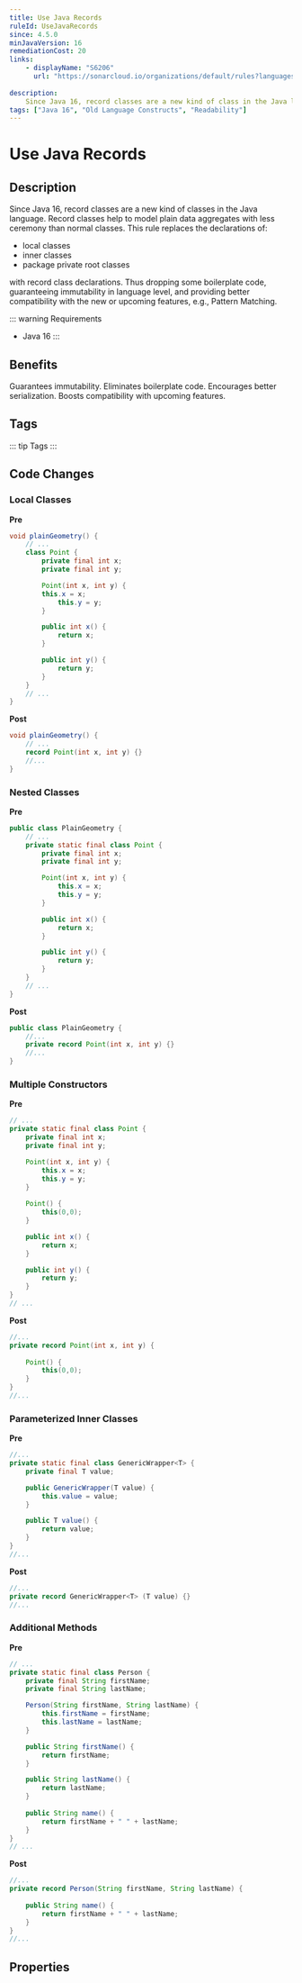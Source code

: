 ```yaml
---
title: Use Java Records
ruleId: UseJavaRecords
since: 4.5.0
minJavaVersion: 16
remediationCost: 20
links:
    - displayName: "S6206"
      url: "https://sonarcloud.io/organizations/default/rules?languages=java&open=java%3AS6206&q=S6206"
    
description:
    Since Java 16, record classes are a new kind of class in the Java language. Record classes help to model plain data aggregates with less ceremony than normal classes. This rule replaces the declarations of local classes, inner classes, and package private root classes with record class declarations.
tags: ["Java 16", "Old Language Constructs", "Readability"]
---
```


# Use Java Records

## Description

Since Java 16, record classes are a new kind of classes in the Java language. Record classes help to model plain data aggregates with less ceremony than normal classes. 
This rule replaces the declarations of: 
* local classes 
* inner classes 
* package private root classes

with record class declarations. 
Thus dropping some boilerplate code, guaranteeing immutability in language level, and providing better compatibility with the new or upcoming features, e.g., Pattern Matching.

::: warning Requirements
* Java 16
:::

## Benefits

Guarantees immutability. Eliminates boilerplate code. Encourages better serialization. Boosts compatibility with upcoming features. 

## Tags

::: tip Tags
<TagLinks />
:::

## Code Changes

### Local Classes

__Pre__
```java
void plainGeometry() {
	// ...
	class Point {
		private final int x;
		private final int y;

		Point(int x, int y) {
		this.x = x;
			this.y = y;
		}

		public int x() {
			return x;
		}

		public int y() {
			return y;
		}
	}
	// ...
}
```

__Post__
```java
void plainGeometry() {
	// ...
	record Point(int x, int y) {}
	//...
}
```

### Nested Classes

__Pre__
```java
public class PlainGeometry {
	// ...
	private static final class Point {
		private final int x;
		private final int y;

		Point(int x, int y) {
			this.x = x;
			this.y = y;
		}

		public int x() {
			return x;
		}

		public int y() {
			return y;
		}
	}
	// ...
}
```

__Post__
```java
public class PlainGeometry {
	//...
	private record Point(int x, int y) {}
	//...
}
```

### Multiple Constructors

__Pre__
```java
// ...
private static final class Point {
	private final int x;
	private final int y;

	Point(int x, int y) {
		this.x = x;
		this.y = y;
	}
	
	Point() {
		this(0,0);
	}

	public int x() {
		return x;
	}

	public int y() {
		return y;
	}
}
// ...
```

__Post__
```java
//...
private record Point(int x, int y) {
	
	Point() {
		this(0,0);
	}
}
//...
```

### Parameterized Inner Classes

__Pre__
```java
//...
private static final class GenericWrapper<T> {
	private final T value;

	public GenericWrapper(T value) {
		this.value = value;
	}

	public T value() {
		return value;
	}
}
//...
```

__Post__
```java
//...
private record GenericWrapper<T> (T value) {}
//...
```

### Additional Methods

__Pre__
```java
// ...
private static final class Person {
	private final String firstName;
	private final String lastName;

	Person(String firstName, String lastName) {
		this.firstName = firstName;
		this.lastName = lastName;
	}

	public String firstName() {
		return firstName;
	}

	public String lastName() {
		return lastName;
	}
	
	public String name() {
		return firstName + " " + lastName;
	}			
}
// ...
```

__Post__
```java
//...
private record Person(String firstName, String lastName) {
	
	public String name() {
		return firstName + " " + lastName;
	}
}
//...
```

<VersionNotice />

## Properties

<RuleProperties />
